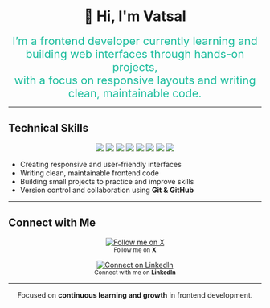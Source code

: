 <div align="center">

# 👋 Hi, I'm Vatsal  

<p align="center">
  <span style="font-size:22px; color:#1abc9c;">
    I’m a frontend developer currently learning and building web interfaces through hands-on projects,<br>
    with a focus on responsive layouts and writing clean, maintainable code.
  </span>
</p>

</div>

---

##  Technical Skills  

<p align="center">
  <img src="https://img.shields.io/badge/HTML-E34F26?style=for-the-badge&logo=html5&logoColor=white" />
  <img src="https://img.shields.io/badge/CSS-1572B6?style=for-the-badge&logo=css3&logoColor=white" />
  <img src="https://img.shields.io/badge/JavaScript-F7DF1E?style=for-the-badge&logo=javascript&logoColor=black" />
  <img src="https://img.shields.io/badge/React-20232A?style=for-the-badge&logo=react&logoColor=61DAFB" />
  <img src="https://img.shields.io/badge/TailwindCSS-38B2AC?style=for-the-badge&logo=tailwind-css&logoColor=white" />
  <img src="https://img.shields.io/badge/Git-F05032?style=for-the-badge&logo=git&logoColor=white" />
  <img src="https://img.shields.io/badge/GitHub-181717?style=for-the-badge&logo=github&logoColor=white" />
  <img src="https://img.shields.io/badge/VSCode-0078D7?style=for-the-badge&logo=visual-studio-code&logoColor=white" />
</p>

- Creating responsive and user-friendly interfaces  
- Writing clean, maintainable frontend code  
- Building small projects to practice and improve skills  
- Version control and collaboration using **Git & GitHub**

---

##  Connect with Me  

<p align="center">
  <a href="https://x.com/Codewithvatsal" target="_blank">
    <img alt="Follow me on X" src="https://img.shields.io/badge/X-@Codewithvatsal-1DA1F2?style=for-the-badge&logo=twitter&logoColor=white" />
  </a>
  <br>
  <sub>Follow me on <b>X</b></sub>
</p>

<p align="center">
  <a href="https://www.linkedin.com/in/panchal-vatsal-097b80385/" target="_blank">
    <img alt="Connect on LinkedIn" src="https://img.shields.io/badge/LinkedIn-Panchal_Vatsal-blue?style=for-the-badge&logo=linkedin&logoColor=white" />
  </a>
  <br>
  <sub>Connect with me on <b>LinkedIn</b></sub>
</p>

---

<div align="center">

 Focused on **continuous learning and growth** in frontend development.  

</div>
